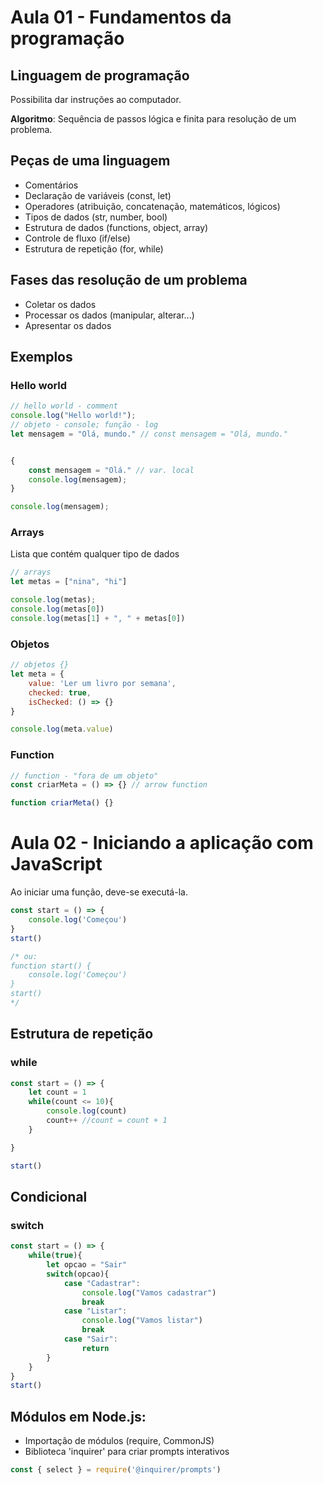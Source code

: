 # Aula 01 - Fundamentos da programação
## Linguagem de programação
Possibilita dar instruções ao computador.

**Algoritmo**: Sequência de passos lógica e finita para resolução de um problema.

## Peças de uma linguagem
- Comentários
- Declaração de variáveis (const, let)
- Operadores (atribuição, concatenação, matemáticos, lógicos)
- Tipos de dados (str, number, bool)
- Estrutura de dados (functions, object, array)
- Controle de fluxo (if/else)
- Estrutura de repetição (for, while)

## Fases das resolução de um problema
- Coletar os dados
- Processar os dados (manipular, alterar...)
- Apresentar os dados

## Exemplos
### Hello world
~~~javascript
// hello world - comment
console.log("Hello world!");
// objeto - console; função - log
let mensagem = "Olá, mundo." // const mensagem = "Olá, mundo."


{
    const mensagem = "Olá." // var. local
    console.log(mensagem);
}

console.log(mensagem);
~~~
### Arrays
Lista que contém qualquer tipo de dados
~~~javascript
// arrays
let metas = ["nina", "hi"]

console.log(metas);
console.log(metas[0])
console.log(metas[1] + ", " + metas[0])
~~~
### Objetos
~~~javascript
// objetos {}
let meta = {
    value: 'Ler um livro por semana',
    checked: true,
    isChecked: () => {}
}

console.log(meta.value)
~~~
### Function
~~~javascript
// function - "fora de um objeto" 
const criarMeta = () => {} // arrow function

function criarMeta() {}
~~~

# Aula 02 - Iniciando a aplicação com JavaScript
Ao iniciar uma função, deve-se executá-la.
~~~javascript
const start = () => {
    console.log('Começou')
}
start()

/* ou:
function start() {
    console.log('Começou')
}
start()
*/
~~~
## Estrutura de repetição
### while
~~~javascript
const start = () => {
    let count = 1
    while(count <= 10){
        console.log(count)
        count++ //count = count + 1 
    }

}

start()
~~~
## Condicional
### switch
~~~javascript
const start = () => {
    while(true){
        let opcao = "Sair"
        switch(opcao){
            case "Cadastrar":
                console.log("Vamos cadastrar")
                break
            case "Listar":
                console.log("Vamos listar")
                break
            case "Sair":
                return
        }
    }
}
start()
~~~
## Módulos em Node.js:
- Importação de módulos (require, CommonJS)
- Biblioteca 'inquirer' para criar prompts interativos
~~~javascript
const { select } = require('@inquirer/prompts')
~~~
